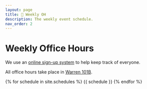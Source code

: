 ```yaml
---
layout: page
title: 🏢 Weekly OH
description: The weekly event schedule.
nav_order: 2
---
```


# **Weekly Office Hours**

We use an [online sign-up system](https://oh.data8.org/) to help keep track of everyone.

All office hours take place in [Warren 101B](https://www.google.com/maps/place/Warren+Hall/@37.8744309,-122.2694008,712m/data=!3m2!1e3!4b1!4m6!3m5!1s0x80857e9fc96d7f9b:0x1f3694d1fb1a1f03!8m2!3d37.8744309!4d-122.2668205!16s%2Fg%2F11bwgfg2jf?entry=ttu&g_ep=EgoyMDI1MDYxNy4wIKXMDSoASAFQAw%3D%3D).

{% for schedule in site.schedules %}
{{ schedule }}
{% endfor %}


